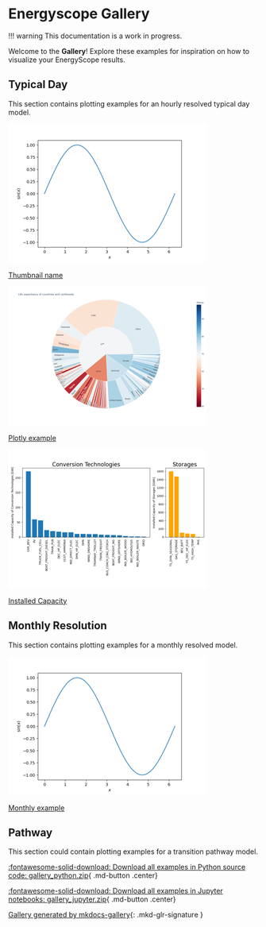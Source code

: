 # Energyscope Gallery

!!! warning
     This documentation is a work in progress.

Welcome to the **Gallery**! Explore these examples for inspiration on how to visualize your EnergyScope results.




<div class="mkd-glr-clear"></div>

<!-- docs_es_gallery_generated_gallery -->

## Typical Day

This section contains plotting examples for an hourly resolved typical day model.


<div class="mkd-glr-thumbcontainer" tooltip="This text shows when hovering over the thumbnail.">
    <!--div class="figure align-default" id="id1"-->
        <img alt="Thumbnail name" src="00_hourly\images\thumb\mkd_glr_plot_general_example_thumb.png" />
        <p class="caption">
            <span class="caption-text">
                <a class="reference internal" href="00_hourly\plot_general_example">
                    <span class="std std-ref">Thumbnail name</span>
                </a>
            </span>
            <!--a class="headerlink" href="#id1" title="Permalink to this image"></a-->
        </p>
    <!--/div-->
</div>

<div class="mkd-glr-thumbcontainer" tooltip="This is an example using plotly.">
    <!--div class="figure align-default" id="id1"-->
        <img alt="Plotly example" src="00_hourly\images\thumb\mkd_glr_plot_using_plotly_thumb.png" />
        <p class="caption">
            <span class="caption-text">
                <a class="reference internal" href="00_hourly\plot_using_plotly">
                    <span class="std std-ref">Plotly example</span>
                </a>
            </span>
            <!--a class="headerlink" href="#id1" title="Permalink to this image"></a-->
        </p>
    <!--/div-->
</div>

<div class="mkd-glr-thumbcontainer" tooltip="This is an example using the core model.">
    <!--div class="figure align-default" id="id1"-->
        <img alt="Installed  Capacity" src="00_hourly\images\thumb\mkd_glr_plot_installed_capacity_thumb.png" />
        <p class="caption">
            <span class="caption-text">
                <a class="reference internal" href="00_hourly\plot_installed_capacity">
                    <span class="std std-ref">Installed  Capacity</span>
                </a>
            </span>
            <!--a class="headerlink" href="#id1" title="Permalink to this image"></a-->
        </p>
    <!--/div-->
</div>

<div class="mkd-glr-clear"></div>

<!-- docs_es_gallery_generated_gallery_00_hourly -->

## Monthly Resolution
This section contains plotting examples for a monthly resolved model.


<div class="mkd-glr-thumbcontainer" tooltip="This could be an example for the monthly version of EnergyScope.">
    <!--div class="figure align-default" id="id1"-->
        <img alt="Monthly example" src="01_monthly\images\thumb\mkd_glr_plot_01_test_thumb.png" />
        <p class="caption">
            <span class="caption-text">
                <a class="reference internal" href="01_monthly\plot_01_test">
                    <span class="std std-ref">Monthly example</span>
                </a>
            </span>
            <!--a class="headerlink" href="#id1" title="Permalink to this image"></a-->
        </p>
    <!--/div-->
</div>

<div class="mkd-glr-clear"></div>

<!-- docs_es_gallery_generated_gallery_01_monthly -->

## Pathway 
This section could contain plotting examples for a transition pathway model.


<div class="mkd-glr-clear"></div>

<!-- docs_es_gallery_generated_gallery_02_pathway -->


<div id="download_links"></div>

[:fontawesome-solid-download: Download all examples in Python source code: gallery_python.zip](./gallery_python.zip){ .md-button .center}

[:fontawesome-solid-download: Download all examples in Jupyter notebooks: gallery_jupyter.zip](./gallery_jupyter.zip){ .md-button .center}


[Gallery generated by mkdocs-gallery](https://smarie.github.io/mkdocs-gallery){: .mkd-glr-signature }
